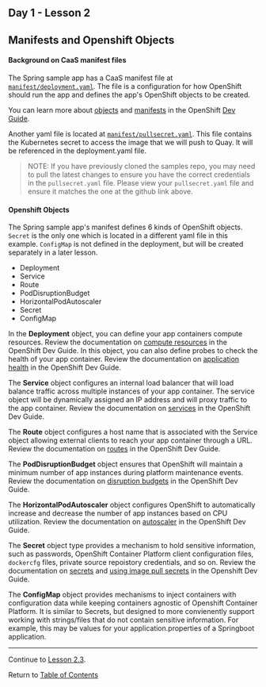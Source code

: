 ## Day 1 - Lesson 2

## Manifests and Openshift Objects

#### Background on CaaS manifest files

The Spring sample app has a CaaS manifest file at [`manifest/deployment.yaml`](https://github.ford.com/JPOTTE46/samples/blob/master/springboot/manifest/deployment.yaml). The file is a configuration for how OpenShift should run the app and defines the app's OpenShift objects to be created. 

You can learn more about [objects](https://docs.openshift.com/container-platform/3.11/architecture/core_concepts/index.html#architecture-core-concepts-index) and [manifests](https://docs.openshift.com/container-platform/3.11/dev_guide/templates.html) in the OpenShift [Dev Guide](https://docs.openshift.com/container-platform/3.11/dev_guide/index.html).

Another yaml file is located at [`manifest/pullsecret.yaml`](https://github.ford.com/JPOTTE46/samples/blob/master/springboot/manifest/pullsecret.yaml). This file contains the Kubernetes secret to access the image that we will push to Quay. It will be referenced in the deployment.yaml file. 

> NOTE: If you have previously cloned the samples repo, you may need to pull the latest changes to ensure you have the correct credentials in the `pullsecret.yaml` file. Please view your `pullsecret.yaml` file and ensure it matches the one at the github link above. 

#### Openshift Objects

The Spring sample app's manifest defines 6 kinds of OpenShift objects. `Secret` is the only one which is located in a different yaml file in this example. `ConfigMap` is not defined in the deployment, but will be created separately in a later lesson. 

- Deployment
- Service
- Route
- PodDisruptionBudget
- HorizontalPodAutoscaler
- Secret
- ConfigMap

In the **Deployment** object, you can define your app containers compute resources. Review the documentation on [compute resources](https://docs.openshift.com/container-platform/3.11/dev_guide/compute_resources.html#dev-compute-resources) in the OpenShift Dev Guide. In this object, you can also define probes to check the health of your app container. Review the documentation on [application health](https://docs.openshift.com/container-platform/3.11/dev_guide/application_health.html) in the OpenShift Dev Guide.

The **Service** object configures an internal load balancer that will load balance traffic across multiple instances of your app container. The service object will be dynamically assigned an IP address and will proxy traffic to the app container. Review the documentation on [services](https://docs.openshift.com/container-platform/3.11/architecture/core_concepts/pods_and_services.html#services) in the OpenShift Dev Guide.

The **Route** object configures a host name that is associated with the Service object allowing external clients to reach your app container through a URL. Review the documentation on [routes](https://docs.openshift.com/container-platform/3.11/architecture/networking/routes.html) in the OpenShift Dev Guide.

The **PodDisruptionBudget** object ensures that OpenShift will maintain a minimum number of app instances during platform maintenance events. Review the documentation on [disruption budgets](https://docs.openshift.com/container-platform/3.11/admin_guide/managing_pods.html#managing-pods-poddisruptionbudget) in the OpenShift Dev Guide.

The **HorizontalPodAutoscaler** object configures OpenShift to automatically increase and decrease the number of app instances based on CPU utilization. Review the documentation on [autoscaler](https://docs.openshift.com/container-platform/3.11/dev_guide/pod_autoscaling.html) in the OpenShift Dev Guide.

The **Secret** object type provides a mechanism to hold sensitive information, such as passwords, OpenShift Container Platform client configuration files, `dockercfg` files, private source repoistory credentials, and so on. Review the documentation on [secrets](https://docs.openshift.com/container-platform/3.9/dev_guide/secrets.html) and [using image pull secrets](https://docs.openshift.com/container-platform/3.11/dev_guide/managing_images.html#using-image-pull-secrets) in the Openshift Dev Guide.

The **ConfigMap** object provides mechanisms to inject containers with configuration data while keeping containers agnostic of Openshift Container Platform. It is similar to Secrets, but designed to more convienently support working with strings/files that do not contain sensitive information. For example, this may be values for your application.properties of a Springboot application. 

---  

Continue to [Lesson 2.3](./lesson2.3.md).

Return to [Table of Contents](https://github.ford.com/DevEnablement/caas-workshop/tree/workshop-reformat#agenda)